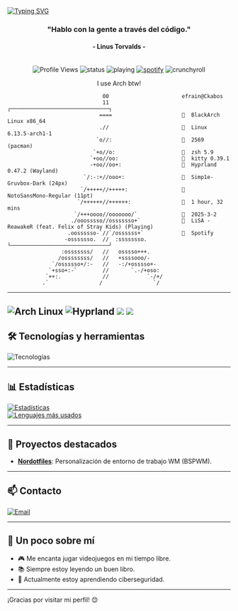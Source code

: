 [![Typing SVG](https://readme-typing-svg.herokuapp.com/?color=8562d0&size=35&center=true&vCenter=true&width=1200&lines=¡Hola+mundo+!+%f0%9f%91%8b)](https://github.com/Ckabos)

<h3 align="center">"Hablo con la gente a través del código."</h3>
<h4 align="center">- Linus Torvalds -</h4>
<br>
<div align="center">
  <img alt="Profile Views" src="https://komarev.com/ghpvc/?username=Ckabos&color=blueviolet&style=for-the-badge">
  <img src="https://api.statusbadges.me/badge/status/529051044127309824?simple=true&style=for-the-badge" alt="status">
  <img src="https://api.statusbadges.me/badge/playing/529051044127309824?style=for-the-badge" alt="playing">
  <a href="https://api.statusbadges.me/openspotify/529051044127309824" target="_blank" rel="noopener"><img src="https://api.statusbadges.me/badge/spotify/529051044127309824?style=for-the-badge" alt="spotify"></a>
  <img src="https://api.statusbadges.me/badge/crunchyroll/529051044127309824?style=for-the-badge" alt="crunchyroll">
<p align="center">I use Arch btw! </p>
</div>

```
                              00                       efrain@Ckabos
                              11                      ┌───────────────────────────────┐ 
                             ====                        BlackArch Linux x86_64
                             .//                         Linux 6.13.5-arch1-1
                            `o//:                        2569 (pacman)
                           `+o//o:                       zsh 5.9
                          `+oo//oo:                      kitty 0.39.1
                          -+oo//oo+:                     Hyprland 0.47.2 (Wayland)
                        `/:-:+//ooo+:                    Simp1e-Gruvbox-Dark (24px)
                       `/+++++//+++++:                   NotoSansMono-Regular (11pt)
                      `/++++++//++++++:                  1 hour, 32 mins
                     `/+++oooo//ooooooo/`                2025-3-2
                    ./ooosssso//osssssso+`             󰝚  LiSA - ReawakeR (feat. Felix of Stray Kids) (Playing)
                   .oossssso-`//`/ossssss+`              Spotify
                  -osssssso.  //  :ssssssso.          └───────────────────────────────┘ 
                 :osssssss/   //   osssso+++.
                /ossssssss/   //   +ssssooo/-
              `/ossssso+/:-   //   -:/+osssso+-
             `+sso+:-`        //       `.-/+oso:
            `++:.             //            `-/+/
           .`                /                `/
```
---

![Arch Linux](https://img.shields.io/badge/OS-BlackArch_Linux-blue?style=for-the-badge&logo=arch-linux&logoColor=white)
![Hyprland](https://img.shields.io/badge/WM-Hyprland-blueviolet?style=for-the-badge&logo=wayland&logoColor=white)
<img src="https://img.shields.io/badge/Shell-Zsh-4EAA25?style=for-the-badge&logo=gnu-bash&logoColor=white">
<img src="https://img.shields.io/badge/Editor-Neovim-green?style=for-the-badge&logo=neovim&logoColor=white">
---


## 🛠️ Tecnologías y herramientas

![Tecnologías](https://skillicons.dev/icons?i=arch,linux,git,github,bash,python,vim)

---

## 📊 Estadísticas

[![Estadísticas](https://github-readme-stats.vercel.app/api?username=Ckabos&show_icons=true&theme=radical)](https://github.com/Ckabos)  
[![Lenguajes más usados](https://github-readme-stats.vercel.app/api/top-langs/?username=Ckabos&layout=compact&theme=radical)](https://github.com/Ckabos)

---

## 🌟 Proyectos destacados

- **[Nordotfiles](https://github.com/Ckabos/nordotfiles)**: Personalización de entorno de trabajo WM (BSPWM).

---

## 📫 Contacto

[![Email](https://img.shields.io/badge/Email-efra.chivas.evf%40gmail.com-blue?style=flat-square&logo=gmail)](mailto:efra.chivas.evf@gmail.com)

---

## 🎨 Un poco sobre mí

- 🎮 Me encanta jugar videojuegos en mi tiempo libre.
- 📚 Siempre estoy leyendo un buen libro.
- 🌱 Actualmente estoy aprendiendo ciberseguridad.

---

¡Gracias por visitar mi perfil! 😊
